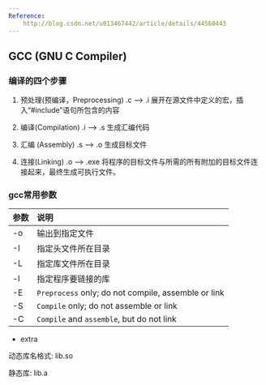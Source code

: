 ```yaml
---
Reference: 
    http://blog.csdn.net/u013467442/article/details/44560443
---
```


## GCC (GNU C Compiler)

### 编译的四个步骤
1. 预处理(预编译，Preprocessing)
.c --> .i 
展开在源文件中定义的宏，插入“#include”语句所包含的内容

2. 编译(Compilation)
.i --> .s 
生成汇编代码

3. 汇编 (Assembly)
.s --> .o 
生成目标文件

4. 连接(Linking)
.o --> .exe 
将程序的目标文件与所需的所有附加的目标文件连接起来，最终生成可执行文件。


### gcc常用参数
| 参数 | 说明 |
|:---|:---|
| -o | 输出到指定文件 |
| -I | 指定头文件所在目录 |
| -L | 指定库文件所在目录 |
| -l | 指定程序要链接的库 |
| -E | `Preprocess` only; do not compile, assemble or link |
| -S | `Compile` only; do not assemble or link | 
| -C | `Compile` and `assemble`, but do not link |

* extra 
<p> 动态库名格式: lib<lib_name>.so </p>
<p> 静态库: lib<lib_name>.a  </p>
